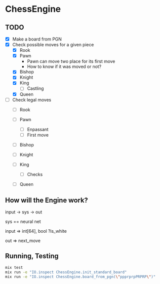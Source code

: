 # ChessEngine

## TODO
-[x] Make a board from PGN
-[x] Check possible moves for a given piece
    -[x] Rook
    -[x] Pawn
        - Pawn can move two place for its first move
        - How to know if it was moved or not?
    -[x] Bishop
    -[x] Knight
    -[x] King
        -[ ] Castling
    -[x] Queen
-[ ] Check legal moves
    -[ ] Rook
    -[ ] Pawn
        -[ ] Enpassant
        -[ ] First move
    -[ ] Bishop
    -[ ] Knight
    -[ ] King
        -[ ] Checks
    -[ ] Queen


## How will the Engine work?

input -> sys -> out

sys == neural net

input => int[64], bool ?is_white

out   => next_move

## Running, Testing
```bash
mix test
mix run -e "IO.inspect ChessEngine.init_standard_board"
mix run -e "IO.inspect ChessEngine.board_from_pgn(\"ppprprpPRPRP\")"
```
